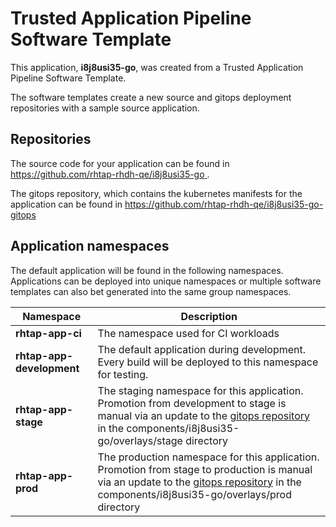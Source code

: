 # Trusted Application Pipeline Software Template

This application, **i8j8usi35-go**, was created from a Trusted Application Pipeline Software Template.

The software templates create a new source and gitops deployment repositories with a sample source application. 

## Repositories

The source code for your application can be found in [https://github.com/rhtap-rhdh-qe/i8j8usi35-go ](https://github.com/rhtap-rhdh-qe/i8j8usi35-go ).
 
The gitops repository, which contains the kubernetes manifests for the application can be found in 
[https://github.com/rhtap-rhdh-qe/i8j8usi35-go-gitops ](https://github.com/rhtap-rhdh-qe/i8j8usi35-go-gitops ) 

## Application namespaces 

The default application will be found in the following namespaces. Applications can be deployed into unique namespaces or multiple software templates can also bet generated into the same group namespaces.  

|  Namespace   |  Description   |  
| -------- | -------- |
| **rhtap-app-ci** | The namespace used for CI workloads |
| **rhtap-app-development** | The default application during development. Every build will be deployed to this namespace for testing. |
| **rhtap-app-stage** | The staging namespace for this application. Promotion from development to stage is manual via an update to the [gitops repository](https://github.com/rhtap-rhdh-qe/i8j8usi35-go-gitops ) in the components/i8j8usi35-go/overlays/stage directory |
| **rhtap-app-prod** | The production namespace for this application. Promotion from stage to production is manual via an update to the [gitops repository](https://github.com/rhtap-rhdh-qe/i8j8usi35-go-gitops ) in the components/i8j8usi35-go/overlays/prod directory |